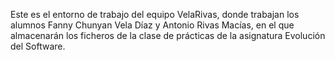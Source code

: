 Este es el entorno de trabajo del equipo VelaRivas, donde trabajan
los alumnos Fanny Chunyan Vela Díaz y Antonio Rivas Macías, en el 
que almacenarán los ficheros de la clase de prácticas de la 
asignatura Evolución del Software. 
